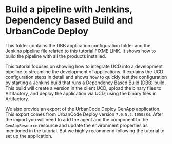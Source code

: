 # Build a pipeline with Jenkins, Dependency Based Build and UrbanCode Deploy

This folder contains the DBB application configuration folder and the Jenkins pipeline file related to this tutorial FIXME LINK. It shows how to build the pipeline with all the products installed.

This tutorial focuses on showing how to integrate UCD into a development pipeline to streamline the development of applications. It explains the UCD configuration steps in detail and shows how to quickly test the configuration by starting a Jenkins build that runs a Dependency Based Build (DBB) build. This build will create a version in the client UCD, upload the binary files to Artifactory, and deploy the application via UCD, using the binary files in Artifactory.

We also provide an export of the UrbanCode Deploy GenApp application. This export comes from UrbanCode Deploy version  `7.0.5.2.1050384`. After the import you will need to add the agent and the component to the `GenAppResource` resource and update the environment properties as mentioned in the tutorial. But we highly recommend following the tutorial to set up the application. 